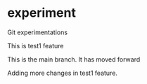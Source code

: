 # experiment
Git experimentations

This is test1 feature

This is the main branch. It has moved forward

Adding more changes in test1 feature.